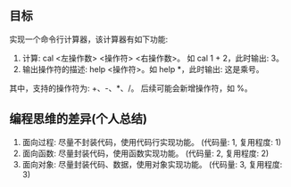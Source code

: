 ## 目标

实现一个命令行计算器，该计算器有如下功能:

1. 计算: cal <左操作数> <操作符> <右操作数>。 如 cal 1 + 2，此时输出: 3。
2. 输出操作符的描述: help <操作符>。如 help *，此时输出: 这是乘号。

其中，支持的操作符为: +、-、*、/。
后续可能会新增操作符，如 %。

## 编程思维的差异(个人总结)

1. 面向过程: 尽量不封装代码，使用代码行实现功能。     (代码量: 1, 复用程度: 1)
2. 面向函数: 尽量封装代码，使用函数实现功能。        (代码量: 2, 复用程度: 2)
3. 面向对象: 尽量封装代码、数据，使用对象实现功能。   (代码量: 3, 复用程度: 3)